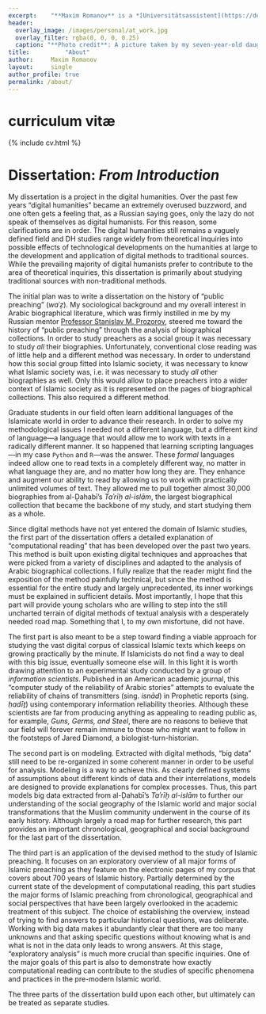 ```yaml
---
excerpt:	"**Maxim Romanov** is a *[Universitätsassistent](https://de.wikipedia.org/wiki/Universit%C3%A4tsassistent)  für Digital Humanities* at the [Institute for History, University of Vienna](http://ifg.univie.ac.at/en/about-us/staff/digital-humanities/maxim-romanov/). His dissertation (Near Eastern Studies, U of Michigan, 2013) explored how modern computational techniques of text analysis can be applied to the study of premodern Arabic historical sources. In particular, he studied “The History of Islam” (*Taʾrīḫ al-islām*), the largest of surviving biographical collections with over 30,000 biographies, written by the Damascene scholar al-Ḏahabī (d. 1348 CE). Currently, he continues his study of this biographical collection (*“The History of Islam”: An Essay in Digital Humanities*), which will serve as methodological and infrastructural foundation for the study of all surviving Arabic biographical collections and chronicles. Additionally, he is working on a series of foundational projects for the field of Arabic and Islamic studies, which include 1) a machine-readable corpus of classical Arabic texts (see, *OpenITI/OpenITI*), 2) a text-reuse project (see, *KITAB*), and 3) a gazetteer of the classical Islamic world (see, *al-Ṯurayyā*)."
header:
  overlay_image: /images/personal/at_work.jpg
  overlay_filter: rgba(0, 0, 0, 0.25)
  caption: "**Photo credit**: A picture taken by my seven-year-old daughter, Sasha Romanova (Arlington, MA, 2014)"
title:			"About"
author:		Maxim Romanov
layout:		single
author_profile: true
permalink: /about/
---
```


# curriculum vitæ

{% include cv.html %}


# Dissertation: *From Introduction*

My dissertation is a project in the digital humanities. Over the past few years “digital humanities” became an extremely overused buzzword, and one often gets a feeling that, as a Russian saying goes, only the lazy do not speak of themselves as digital humanists. For this reason, some clarifications are in order. The digital humanities still remains a vaguely defined field and DH studies range widely from theoretical inquiries into possible effects of technological developments on the humanities at large to the development and application of digital methods to traditional sources. While the prevailing majority of digital humanists prefer to contribute to the area of theoretical inquiries, this dissertation is primarily about studying traditional sources with non-traditional methods.

The initial plan was to write a dissertation on the history of “public preaching” (*waʿẓ*). My sociological background and my overall interest in Arabic biographical literature, which was firmly instilled in me by my Russian mentor [Professor Stanislav M. Prozorov](http://orientalstudies.ru/eng/index.php?option=com_personalities&Itemid=74&person=8), steered me toward the history of “public preaching” through the analysis of biographical collections. In order to study preachers as a social group it was necessary to study *all* their biographies. Unfortunately, conventional close reading was of little help and a different method was necessary. In order to understand how this social group fitted into Islamic society, it was necessary to know what Islamic society was, i.e. it was necessary to study *all* other biographies as well. Only this would allow to place preachers into a wider context of Islamic society as it is represented on the pages of biographical collections. This also required a different method.

Graduate students in our field often learn additional languages of the Islamicate world in order to advance their research. In order to solve my methodological issues I needed not a different language, but a different *kind* of language—a language that would allow me to work with texts in a radically different manner. It so happened that learning scripting languages—in my case `Python` and `R`—was the answer. These *formal* languages indeed allow one to read texts in a completely different way, no matter in what language they are, and no matter how long they are. They enhance and augment our ability to read by allowing us to work with practically unlimited volumes of text. They allowed me to pull together almost 30,000 biographies from al-Ḏahabī’s *Taʾrīḫ al-islām*, the largest biographical collection that became the backbone of my study, and start studying them as a whole.

Since digital methods have not yet entered the domain of Islamic studies, the first part of the dissertation offers a detailed explanation of “computational reading” that has been developed over the past two years. This method is built upon existing digital techniques and approaches that were picked from a variety of disciplines and adapted to the analysis of Arabic biographical collections. I fully realize that the reader might find the exposition of the method painfully technical, but since the method is essential for the entire study and largely unprecedented, its inner workings must be explained in sufficient details. Most importantly, I hope that this part will provide young scholars who are willing to step into the still uncharted terrain of digital methods of textual analysis with a desperately needed road map. Something that I, to my own misfortune, did not have.

The first part is also meant to be a step toward finding a viable approach for studying the vast digital corpus of classical Islamic texts which keeps on growing practically by the minute. If Islamicists do not find a way to deal with this big issue, eventually someone else will. In this light it is worth drawing attention to an experimental study conducted by a group of *information scientists*. Published in an American academic journal, this “computer study of the reliability of Arabic stories” attempts to evaluate the reliability of chains of transmitters (sing. *isnād*) in Prophetic reports (sing. *ḥadīṯ*) using contemporary information reliability theories. Although these scientists are far from producing anything as appealing to reading public as, for example, *Guns, Germs, and Steel*, there are no reasons to believe that our field will forever remain immune to those who might want to follow in the footsteps of Jared Diamond, a biologist-turn-historian.

The second part is on modeling. Extracted with digital methods, “big data” still need to be re-organized in some coherent manner in order to be useful for analysis. Modeling is a way to achieve this. As clearly defined systems of assumptions about different kinds of data and their interrelations, models are designed to provide explanations for complex processes. Thus, this part models big data extracted from al-Ḏahabī’s *Taʾrīḫ al-islām* to further our understanding of the social geography of the Islamic world and major social transformations that the Muslim community underwent in the course of its early history. Although largely a road map for further research, this part provides an important chronological, geographical and social background for the last part of the dissertation.

The third part is an application of the devised method to the study of Islamic preaching. It focuses on an exploratory overview of all major forms of Islamic preaching as they feature on the electronic pages of my corpus that covers about 700 years of Islamic history. Partially determined by the current state of the development of computational reading, this part studies the major forms of Islamic preaching from chronological, geographical and social perspectives that have been largely overlooked in the academic treatment of this subject. The choice of establishing the overview, instead of trying to find answers to particular historical questions, was deliberate. Working with big data makes it abundantly clear that there are too many unknowns and that asking specific questions without knowing what is and what is not in the data only leads to wrong answers. At this stage, “exploratory analysis” is much more crucial than specific inquiries. One of the major goals of this part is also to demonstrate how exactly computational reading can contribute to the studies of specific phenomena and practices in the pre-modern Islamic world.

The three parts of the dissertation build upon each other, but ultimately can be treated as separate studies.